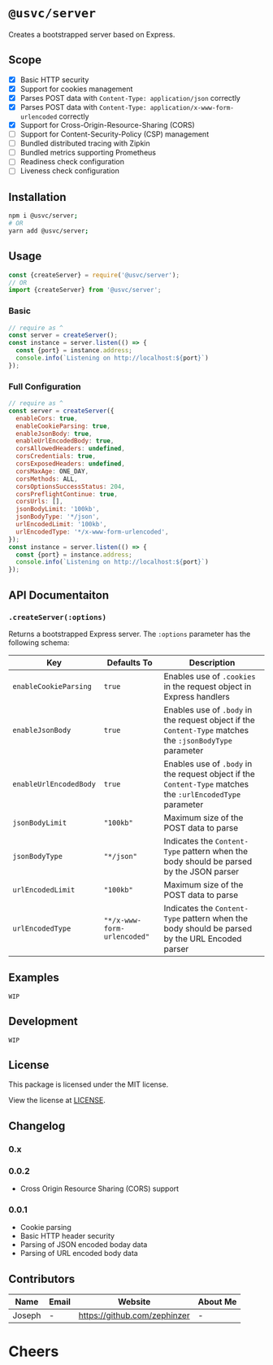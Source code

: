 # `@usvc/server`
Creates a bootstrapped server based on Express.

## Scope

- [x] Basic HTTP security
- [x] Support for cookies management
- [x] Parses POST data with `Content-Type: application/json` correctly
- [x] Parses POST data with `Content-Type: application/x-www-form-urlencoded` correctly
- [x] Support for Cross-Origin-Resource-Sharing (CORS)
- [ ] Support for Content-Security-Policy (CSP) management
- [ ] Bundled distributed tracing with Zipkin
- [ ] Bundled metrics supporting Prometheus
- [ ] Readiness check configuration
- [ ] Liveness check configuration

## Installation

```bash
npm i @usvc/server;
# OR
yarn add @usvc/server;
```

## Usage

```js
const {createServer} = require('@usvc/server');
// OR
import {createServer} from '@usvc/server';
```

### Basic

```js
// require as ^
const server = createServer();
const instance = server.listen(() => {
  const {port} = instance.address;
  console.info(`Listening on http://localhost:${port}`)
});
```

### Full Configuration

```js
// require as ^
const server = createServer({
  enableCors: true,
  enableCookieParsing: true,
  enableJsonBody: true,
  enableUrlEncodedBody: true,
  corsAllowedHeaders: undefined,
  corsCredentials: true,
  corsExposedHeaders: undefined,
  corsMaxAge: ONE_DAY,
  corsMethods: ALL,
  corsOptionsSuccessStatus: 204,
  corsPreflightContinue: true,
  corsUrls: [],
  jsonBodyLimit: '100kb',
  jsonBodyType: '*/json',
  urlEncodedLimit: '100kb',
  urlEncodedType: '*/x-www-form-urlencoded',
});
const instance = server.listen(() => {
  const {port} = instance.address;
  console.info(`Listening on http://localhost:${port}`)
});
```

## API Documentaiton

### `.createServer(:options)`
Returns a bootstrapped Express server. The `:options` parameter has the following schema:

| Key | Defaults To | Description |
| --- | --- | --- |
| `enableCookieParsing` | `true` | Enables use of `.cookies` in the request object in Express handlers |
| `enableJsonBody` | `true` | Enables use of `.body` in the request object if the `Content-Type` matches the `:jsonBodyType` parameter |
| `enableUrlEncodedBody` | `true` | Enables use of `.body` in the request object if the `Content-Type` matches the `:urlEncodedType` parameter |
| `jsonBodyLimit` | `"100kb"` | Maximum size of the POST data to parse |
| `jsonBodyType` | `"*/json"` | Indicates the `Content-Type` pattern when the body should be parsed by the JSON parser |
| `urlEncodedLimit` | `"100kb"` | Maximum size of the POST data to parse |
| `urlEncodedType` | `"*/x-www-form-urlencoded"` | Indicates the `Content-Type` pattern when the body should be parsed by the URL Encoded parser |

## Examples

`WIP`

## Development

`WIP`

## License

This package is licensed under the MIT license.

View the license at [LICENSE](./LICENSE).

## Changelog

### 0.x
### 0.0.2
- Cross Origin Resource Sharing (CORS) support

### 0.0.1
- Cookie parsing
- Basic HTTP header security
- Parsing of JSON encoded boday data
- Parsing of URL encoded body data

## Contributors

| Name | Email | Website | About Me |
| --- | --- | --- | --- |
| Joseph | - | https://github.com/zephinzer | - |

# Cheers
